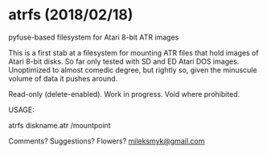# atrfs (2018/02/18)
pyfuse-based filesystem for Atari 8-bit ATR images

This is a first stab at a filesystem for mounting ATR files that hold images of
Atari 8-bit disks. So far only tested with SD and ED Atari DOS images.
Unoptimized to almost comedic degree, but rightly so, given the minuscule volume
of data it pushes around.

Read-only (delete-enabled). Work in progress. Void where prohibited.


USAGE:

atrfs diskname.atr /mountpoint

Comments? Suggestions? Flowers? mileksmyk@gmail.com
